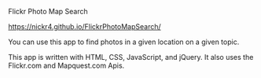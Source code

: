 Flickr Photo Map Search

https://nickr4.github.io/FlickrPhotoMapSearch/

You can use this app to find photos in a given location on a given topic. 

This app is written with HTML, CSS, JavaScript, and jQuery. It also uses the Flickr.com and Mapquest.com Apis.

